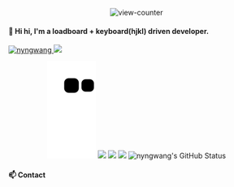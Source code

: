 <p align="center"><img src="https://count.getloli.com/get/@nyngwang.github" alt="view-counter"></p>

#### 👋 Hi hi, I'm a loadboard + keyboard(hjkl) driven developer.

<p align="left"> 
  <a href="https://github.com/nyngwang/nyngwang/">
    <img src="https://komarev.com/ghpvc/?username=nyngwang" alt="nyngwang" />
  </a>
  <!-- <a href="http://twitter.com/;;;;;;;;;;;;">
    <img height="20" src="https://img.shields.io/twitter/follow/;;;;;;;;;;;;;;;;?label=Twitter&logo=twitter&style=flat" />
  </a> -->
  <a href="https://github.com/nyngwang">
    <img height="20" src="https://img.shields.io/github/followers/nyngwang?label=follow&logo=github&style=flat" />
  </a>
  <!-- <a href="https://www.reddit.com/user/;;;;;;;;;;;;;;;;;;;;;">
    <img height="20" src="https://img.shields.io/reddit/user-karma/combined/;;;;;;;;;;;;?label=Reddit&logo=reddit&style=flat" />
  </a> -->
  <!-- <a href="https://stackoverflow.com/users/000000000/;;;;;;;;;;;;;;;">
    <img height="20" src="https://img.shields.io/stackexchange/stackoverflow/r/000000000000?label=StackOverflow&logo=stack-overflow&style=flat" />
  </a> -->
</p>

<p align="center">
  <img src="https://raw.githubusercontent.com/nyngwang/nyngwang/output/github-contribution-grid-snake.svg" />
  <img src="https://github-profile-trophy.vercel.app/?username=nyngwang&column=7&theme=onedark" />
  <img src="https://user-images.githubusercontent.com/29489988/155850356-508945f8-0e26-4cb5-bfe7-ceacdba5676a.png" width="1000">
  <img src="https://user-images.githubusercontent.com/24765272/157712462-c5835922-d4c6-4277-8c64-f8c260cea1ba.png" width="1000">
  <img src="https://github-readme-stats.vercel.app/api?username=nyngwang&count_private=true&show_icons=true&theme=tokyonight" alt="nyngwang's GitHub Status">
</p>

<!-- ![nyngwang's GitHub Stats](https://github-readme-stats.vercel.app/api?username=nyngwang&count_private=true&show_icons=true&theme=tokyonight) -->


#### 📫 Contact

<!-- - [/u/nyngwang on reddit](https://afk;sdjf;lkasdjfkl;ajsd;klfjas;lkdjf) -->

<!--
**ibhagwan/ibhagwan** is a ✨ _special_ ✨ repository because its `README.md` (this file) appears on your GitHub profile.

Here are some ideas to get you started:

- 🔭 I’m currently working on ...
- 🌱 I’m currently learning ...
- 👯 I’m looking to collaborate on ...
- 🤔 I’m looking for help with ...
- 💬 Ask me about ...
- 📫 How to reach me: ...
- 😄 Pronouns: ...
- ⚡ Fun fact: ...
-->
